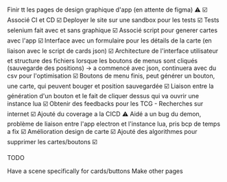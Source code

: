 Finir tt les pages de design graphique d'app (en attente de figma) ⚠️ ☑️
Associé CI et CD ☑️
Deployer le site sur une sandbox pour les tests ☑️
Tests selenium fait avec et sans graphique ☑️
Associé script pour generer cartes avec l'app ☑️
Interface avec un formulaire pour les détails de la carte (en liaison avec le script de cards json) ☑️
Architecture de l'interface utilisateur et structure des fichiers lorsque les boutons de menus sont cliqués (sauvegarde des positions) -> a commencé avec json, continuera avec du csv pour l'optimisation ☑️
Boutons de menu finis, peut générer un bouton, une carte, qui peuvent bouger et position sauvegardée ☑️
Liaison entre la génération d'un bouton et le fait de cliquer dessus qui va ouvrir une instance lua ☑️
Obtenir des feedbacks pour les TCG - Recherches sur internet ☑️
Ajouté du coverage a la CICD ⚠️
Aidé a un bug du demon, problème de liaison entre l'app electron et l'instance lua, pris bcp de temps a fix  ☑️
Amélioration design de carte ☑️
Ajouté des algorithmes pour supprimer les cartes/boutons ☑️



TODO

Have a scene specifically for cards/buttons
Make other pages